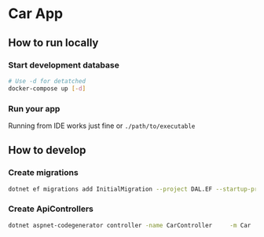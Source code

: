 # Car App

## How to run locally

### Start development database
```bash
# Use -d for detatched
docker-compose up [-d]
```
### Run your app
Running from IDE works just fine or `./path/to/executable`

## How to develop

### Create migrations
```bash
dotnet ef migrations add InitialMigration --project DAL.EF --startup-project WebApplication
```

### Create ApiControllers
```bash
dotnet aspnet-codegenerator controller -name CarController     -m Car     -actions -dc AppDbContext -outDir ApiControllers -api --useAsyncActions  -f
```